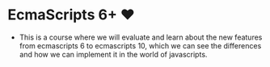 # EcmaScripts 6+ ❤️

- This is a course where we will evaluate and learn about the new features from ecmascripts 6 to ecmascripts 10, which we can see the differences and how we can implement it in the world of javascripts.
